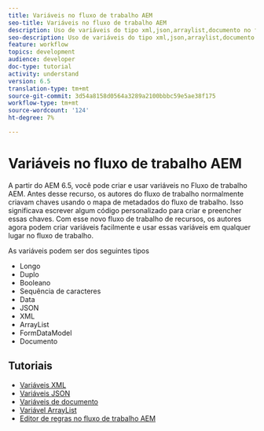 ```yaml
---
title: Variáveis no fluxo de trabalho AEM
seo-title: Variáveis no fluxo de trabalho AEM
description: Uso de variáveis do tipo xml,json,arraylist,documento no fluxo de trabalho aem
seo-description: Uso de variáveis do tipo xml,json,arraylist,documento no fluxo de trabalho aem
feature: workflow
topics: development
audience: developer
doc-type: tutorial
activity: understand
version: 6.5
translation-type: tm+mt
source-git-commit: 3d54a8158d0564a3289a2100bbbc59e5ae38f175
workflow-type: tm+mt
source-wordcount: '124'
ht-degree: 7%

---
```



# Variáveis no fluxo de trabalho AEM

A partir do AEM 6.5, você pode criar e usar variáveis no Fluxo de trabalho AEM. Antes desse recurso, os autores do fluxo de trabalho normalmente criavam chaves usando o mapa de metadados do fluxo de trabalho. Isso significava escrever algum código personalizado para criar e preencher essas chaves. Com esse novo fluxo de trabalho de recursos, os autores agora podem criar variáveis facilmente e usar essas variáveis em qualquer lugar no fluxo de trabalho.

As variáveis podem ser dos seguintes tipos

* Longo
* Duplo
* Booleano
* Sequência de caracteres
* Data
* JSON 
* XML
* ArrayList
* FormDataModel
* Documento

## Tutoriais

* [Variáveis XML](part1.md)
* [Variáveis JSON](part2.md)
* [Variáveis de documento](part3.md)
* [Variável ArrayList](part4.md)
* [Editor de regras no fluxo de trabalho AEM](part5.md)
